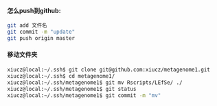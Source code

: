 
#### 怎么push到github:
```bash
git add 文件名
git commit -m "update"
git push origin master
```
#### 移动文件夹
```bash
xiucz@local:~/.ssh$ git clone git@github.com:xiucz/metagenome1.git 
xiucz@local:~/.ssh$ cd metagenome1/
xiucz@local:~/.ssh/metagenome1$ git mv Rscripts/LEfSe/ ./
xiucz@local:~/.ssh/metagenome1$ git status
xiucz@local:~/.ssh/metagenome1$ git commit -m "mv"
```
